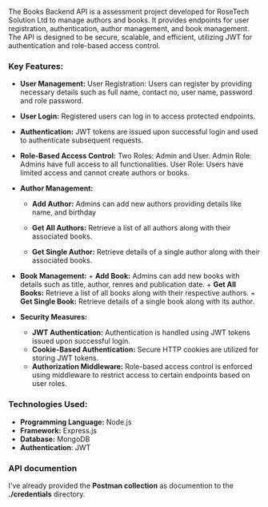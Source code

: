 The Books Backend API is a assessment project developed for RoseTech Solution Ltd to manage authors and books. It provides endpoints for user registration, authentication, author management, and book management. The API is designed to be secure, scalable, and efficient, utilizing JWT for authentication and role-based access control.

### Key Features:

+ **User Management:** User Registration: Users can register by providing necessary details such as full name, contact no, user name, password and role password.

+ **User Login:** Registered users can log in to access protected endpoints.
+ **Authentication:** JWT tokens are issued upon successful login and used to authenticate subsequent requests.

+ **Role-Based Access Control:**
        Two Roles: Admin and User.
        Admin Role: Admins have full access to all functionalities.
        User Role: Users have limited access and cannot create authors or books.

+ **Author Management:**
    + **Add Author:** Admins can add new authors providing details like name, and birthday

    + **Get All Authors:** Retrieve a list of all authors along with their associated books.

    + **Get Single Author:** Retrieve details of a single author along with their associated books.

+ **Book Management:**
        + **Add Book:** Admins can add new books with details such as title, author, renres and publication date.
        + **Get All Books:** Retrieve a list of all books along with their respective authors.
        + **Get Single Book:** Retrieve details of a single book along with its author.

+ **Security Measures:**
    + **JWT Authentication:** Authentication is handled using JWT tokens issued upon successful login.
    + **Cookie-Based Authentication:** Secure HTTP cookies are utilized for storing JWT tokens.
    + **Authorization Middleware:** Role-based access control is enforced using middleware to restrict access to certain endpoints based on user roles.

### Technologies Used:
+ **Programming Language:**  Node.js
+ **Framework:** Express.js
+ **Database:** MongoDB
+ **Authentication**: JWT
    
### API documention
I've already provided the **Postman collection** as documention to the **./credentials** directory.